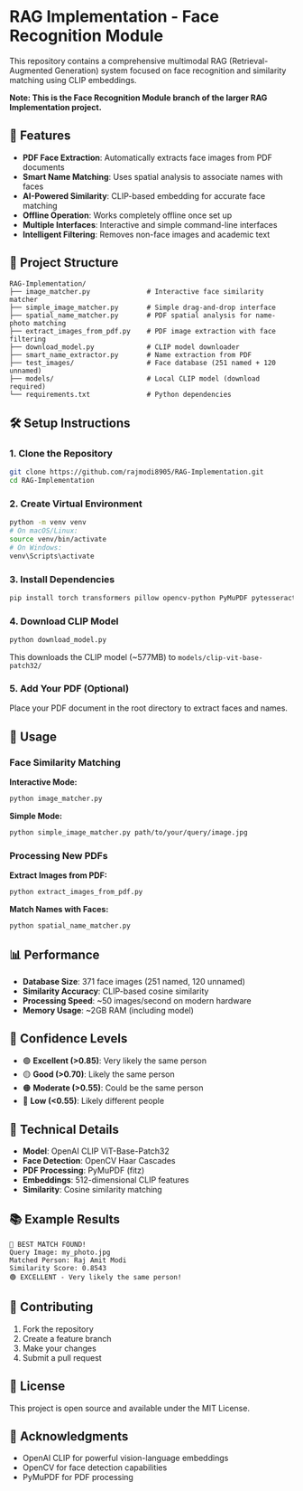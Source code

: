 # RAG Implementation - Face Recognition Module

This repository contains a comprehensive multimodal RAG (Retrieval-Augmented Generation) system focused on face recognition and similarity matching using CLIP embeddings.

**Note: This is the Face Recognition Module branch of the larger RAG Implementation project.**

## 🚀 Features

- **PDF Face Extraction**: Automatically extracts face images from PDF documents
- **Smart Name Matching**: Uses spatial analysis to associate names with faces
- **AI-Powered Similarity**: CLIP-based embedding for accurate face matching  
- **Offline Operation**: Works completely offline once set up
- **Multiple Interfaces**: Interactive and simple command-line interfaces
- **Intelligent Filtering**: Removes non-face images and academic text

## 📁 Project Structure

```
RAG-Implementation/
├── image_matcher.py              # Interactive face similarity matcher
├── simple_image_matcher.py       # Simple drag-and-drop interface  
├── spatial_name_matcher.py       # PDF spatial analysis for name-photo matching
├── extract_images_from_pdf.py    # PDF image extraction with face filtering
├── download_model.py             # CLIP model downloader
├── smart_name_extractor.py       # Name extraction from PDF
├── test_images/                  # Face database (251 named + 120 unnamed)
├── models/                       # Local CLIP model (download required)
└── requirements.txt              # Python dependencies
```

## 🛠️ Setup Instructions

### 1. Clone the Repository
```bash
git clone https://github.com/rajmodi8905/RAG-Implementation.git
cd RAG-Implementation
```

### 2. Create Virtual Environment
```bash
python -m venv venv
# On macOS/Linux:
source venv/bin/activate
# On Windows:
venv\Scripts\activate
```

### 3. Install Dependencies
```bash
pip install torch transformers pillow opencv-python PyMuPDF pytesseract pdf2image
```

### 4. Download CLIP Model
```bash
python download_model.py
```
This downloads the CLIP model (~577MB) to `models/clip-vit-base-patch32/`

### 5. Add Your PDF (Optional)
Place your PDF document in the root directory to extract faces and names.

## 🎯 Usage

### Face Similarity Matching

**Interactive Mode:**
```bash
python image_matcher.py
```

**Simple Mode:**
```bash
python simple_image_matcher.py path/to/your/query/image.jpg
```

### Processing New PDFs

**Extract Images from PDF:**
```bash
python extract_images_from_pdf.py
```

**Match Names with Faces:**
```bash
python spatial_name_matcher.py
```

## 📊 Performance

- **Database Size**: 371 face images (251 named, 120 unnamed)
- **Similarity Accuracy**: CLIP-based cosine similarity
- **Processing Speed**: ~50 images/second on modern hardware
- **Memory Usage**: ~2GB RAM (including model)

## 🎨 Confidence Levels

- 🟢 **Excellent (>0.85)**: Very likely the same person
- 🟡 **Good (>0.70)**: Likely the same person  
- 🟠 **Moderate (>0.55)**: Could be the same person
- 🔴 **Low (<0.55)**: Likely different people

## 🔧 Technical Details

- **Model**: OpenAI CLIP ViT-Base-Patch32
- **Face Detection**: OpenCV Haar Cascades
- **PDF Processing**: PyMuPDF (fitz)
- **Embeddings**: 512-dimensional CLIP features
- **Similarity**: Cosine similarity matching

## 📚 Example Results

```
🎯 BEST MATCH FOUND!
Query Image: my_photo.jpg
Matched Person: Raj Amit Modi
Similarity Score: 0.8543
🟢 EXCELLENT - Very likely the same person!
```

## 🤝 Contributing

1. Fork the repository
2. Create a feature branch
3. Make your changes
4. Submit a pull request

## 📄 License

This project is open source and available under the MIT License.

## 🙏 Acknowledgments

- OpenAI CLIP for powerful vision-language embeddings
- OpenCV for face detection capabilities
- PyMuPDF for PDF processing